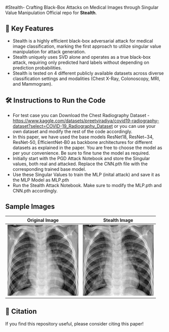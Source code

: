 #Stealth- Crafting Black-Box Attacks on Medical Images through Singular Value Manipulation
Official repo for **Stealth**.

## 🚀 Key Features
- Stealth is a highly efficient black-box adversarial attack for medical image classification, marking the first approach to utilize singular value manipulation for attack generation.
- Stealth uniquely uses SVD alone and operates as a true black-box attack, requiring only predicted hard labels without depending on prediction probabilities.
- Stealth is tested on 4 different publicly available datasets across diverse classification settings and modalities (Chest X-Ray, Colonoscopy, MRI, and Mammogram).
## 🛠 Instructions to Run the Code
- For test case you can Download the Chest Radiography Dataset - https://www.kaggle.com/datasets/preetviradiya/covid19-radiography-dataset?select=COVID-19_Radiography_Dataset or you can use your own dataset and modify the rest of the code accordingly.
- In this paper, we have used the base models ResNet18, ResNet−34, ResNet-50, EfficientNet-B0 as backbone architectures for different datasets as explained in the paper. You are free to choose the model as per your convenience. Be sure to fine tune the model as required.
- Initially start with the PGD Attack Notebook and store the Singular values, both real and attacked. Replace the CNN.pth file with the corresponding trained base model.
- Use these Singular Values to train the MLP (inital attack) and save it as the MLP Model as MLP.pth
- Run the Stealth Attack Notebook. Make sure to modify the MLP.pth and CNN.pth accordingly.

## Sample Images

| Original Image | Stealth Image |
|---------------|---------|
| ![Original](Viral_Pneumonia.png) | ![Stealth](Attacked_Image.png) |

## 📖 Citation
If you find this repository useful, please consider citing this paper!
